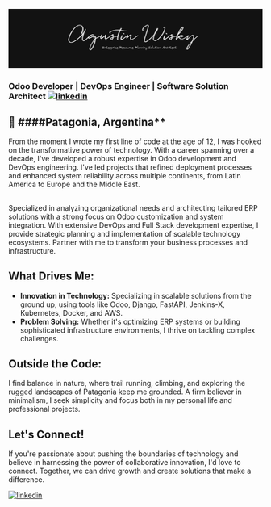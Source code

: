 ![logo](agustin-wisky-github.png)
### Odoo Developer | DevOps Engineer | Software Solution Architect <a href="https://www.linkedin.com/in/agustin-wisky" rel="nofollow noreferrer"><img src="https://i.stack.imgur.com/gVE0j.png" alt="linkedin"></a>

📍 ####Patagonia, Argentina**
---

From the moment I wrote my first line of code at the age of 12, I was hooked on the transformative power of technology. With a career spanning over a decade, I've developed a robust expertise in Odoo development and DevOps engineering. I've led projects that refined deployment processes and enhanced system reliability across multiple continents, from Latin America to Europe and the Middle East.

##

Specialized in analyzing organizational needs and architecting tailored ERP solutions with a strong focus on Odoo customization and system integration. With extensive DevOps and Full Stack development expertise, I provide strategic planning and implementation of scalable technology ecosystems. Partner with me to transform your business processes and infrastructure.

## What Drives Me:
- **Innovation in Technology:** Specializing in scalable solutions from the ground up, using tools like Odoo, Django, FastAPI, Jenkins-X, Kubernetes, Docker, and AWS.  
- **Problem Solving:** Whether it's optimizing ERP systems or building sophisticated infrastructure environments, I thrive on tackling complex challenges.

## Outside the Code:
I find balance in nature, where trail running, climbing, and exploring the rugged landscapes of Patagonia keep me grounded. A firm believer in minimalism, I seek simplicity and focus both in my personal life and professional projects.

## Let's Connect!
If you're passionate about pushing the boundaries of technology and believe in harnessing the power of collaborative innovation, I'd love to connect. Together, we can drive growth and create solutions that make a difference.

<a href="https://www.linkedin.com/in/agustin-wisky" rel="nofollow noreferrer"><img src="https://i.stack.imgur.com/gVE0j.png" alt="linkedin"></a>


